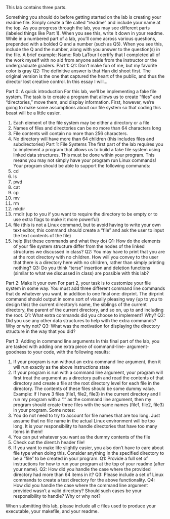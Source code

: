 This lab contains three parts. 
 
Something you should do before getting started on the lab is creating your readme file. Simply 
create a file called “readme” and include your name at the top. As you progress through the 
lab, you may see different parts (labeled things like Part 1). When you see this, write it down in 
your readme. While in a numbered part of a lab, you’ll come across various questions, 
prepended with a bolded Q and a number (such as Q5). When you see this, include the Q and 
the number, along with you answer to the question(s) in the file. A brief example: 
Name: Rob LaTour 
I certify that I completed all of the work myself with no aid from anyone aside from the instructor or the 
undergraduate graders. 
Part 1: 
Q1: Don’t make fun of me, but my favorite color is gray 
Q2: The definitive answer is that Han did shoot first. The original version is the one that captured the 
heart of the public, and thus the director lost creative control. In this essay I will... 
 
Part 0: A quick introduction 
For this lab, we’ll be implementing a fake file system. The task is to create a program that 
allows us to create “files” and “directories,” move them, and display information. First, 
however, we’re going to make some assumptions about our file system so that coding this 
beast will be a little easier. 
1. Each element of the file system may be either a directory or a file 
2. Names of files and directories can be no more than 64 characters long 
3. File contents will contain no more than 256 characters. 
4. No directory will have more than 64 children (this includes files and subdirectories) 
Part 1: File Systems 
The first part of the lab requires you to implement a program that allows us to build a fake file 
system using linked data structures. This must be done within your program. This means you 
may not simply have your program run Linux commands! Your program should be able to 
support the following commands: 
1. cd 
2. ls 
3. pwd 
4. cat 
5. cp 
6. mv 
7. rm 
8. mkdir 
9. rmdir (up to you if you want to require the directory to be empty or to use extra flags to 
make it more powerful) 
10. file (this is not a Linux command, but to avoid having to write your own text editor, this 
command should create a “file” and ask the user to input the text contents of the file) 
11. help (list these commands and what they do) 
Q1: How do the elements of your file system structure differ from the nodes of the linked 
structures we discussed in class? 
Q2: You may have to print that you are at the root directory with no children. How will you 
convey to the user that there is a directory here with no children, rather than simply printing 
nothing? 
Q3: Do you think “terse” insertion and deletion functions (similar to what we discussed in class) 
are possible with this lab? 
 
 
Part 2: Make it your own 
For part 2, your task is to customize your file system in some way. You must add three different 
command line commands that do whatever you want, in addition to one final one: dirprint. The 
dirprint command should output in some sort of visually pleasing way (up to you to design this) 
the current directory’s name, the siblings of the current directory, the parent of the current 
directory, and so on, up to and including the root. 
Q1: What extra commands did you choose to implement? Why? 
Q2: Did you use any other data structures to help with the extra commands? Why or why not? 
Q3: What was the motivation for displaying the directory structure in the way that you did? 
 
Part 3: Adding in command line arguments 
In this final part of the lab, you are tasked with adding one extra piece of command-line-
argument-goodness to your code, with the following results: 
1. If your program is run without an extra command line argument, then it will run exactly 
as the above instructions state 
2. If your program is run with a command line argument, your program will first treat the 
argument as a directory path and read the contents of that directory and create a file at 
the root directory level for each file in the directory. The contents of these files should 
be some dummy value. 
Example: If I have 3 files (file1, file2, file3) in the current directory and I run my program 
with a “.” as the command line argument, then my program should create three files 
with the same names (file1, file2, file3) in your program. 
Some notes:  
1. You do not need to try to account for file names that are too long. Just assume that no 
file name in the actual Linux environment will be too long. It is your responsibility to 
handle directories that have too many items in them! 
2. You can put whatever you want as the dummy contents of the file 
3. Check out the dirent.h header file! 
4. If you want to make life slightly easier, you also don’t have to care about file type when 
doing this. Consider anything in the specified directory to be a “file” to be created in 
your program. 
Q1: Provide a full set of instructions for how to run your program at the top of your readme 
(after your name). 
Q2: How did you handle the case where the provided directory had more than 64 items in it? 
Q3: Please include a set of Linux commands to create a test directory for the above 
functionality. 
Q4: How did you handle the case where the command line argument provided wasn’t a valid 
directory? Should such cases be your responsibility to handle? Why or why not? 
 
When submitting this lab, please include all c files used to produce your executable, your 
makefile, and your readme.
